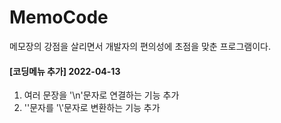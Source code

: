 # MemoCode
메모장의 강점을 살리면서 개발자의 편의성에 초점을 맞춘 프로그램이다.



#### [코딩메뉴 추가] 2022-04-13
1. 여러 문장을 '\n'문자로 연결하는 기능 추가
2. '\'문자를 '\\'문자로 변환하는 기능 추가
